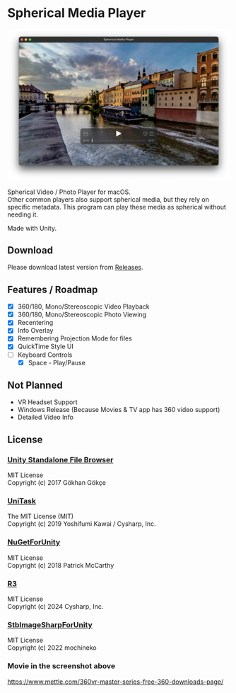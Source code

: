 # Spherical Media Player

![](./Docs/Screenshot.png)

Spherical Video / Photo Player for macOS.  
Other common players also support spherical media, but they rely on specific metadata. This program can play these media as spherical without needing it.

Made with Unity.

## Download

Please download latest version from [Releases](https://github.com/yutokun/Spherical-Media-Player/releases).

## Features / Roadmap

- [x] 360/180, Mono/Stereoscopic Video Playback
- [x] 360/180, Mono/Stereoscopic Photo Viewing
- [x] Recentering
- [x] Info Overlay
- [x] Remembering Projection Mode for files
- [x] QuickTime Style UI
- [ ] Keyboard Controls
    - [x] Space - Play/Pause

## Not Planned

- VR Headset Support
- Windows Release (Because Movies & TV app has 360 video support)
- Detailed Video Info

## License

### [Unity Standalone File Browser](https://github.com/gkngkc/UnityStandaloneFileBrowser)

MIT License  
Copyright (c) 2017 Gökhan Gökçe

### [UniTask](https://github.com/Cysharp/UniTask)

The MIT License (MIT)  
Copyright (c) 2019 Yoshifumi Kawai / Cysharp, Inc.

### [NuGetForUnity](https://github.com/GlitchEnzo/NuGetForUnity)

MIT License  
Copyright (c) 2018 Patrick McCarthy

### [R3](https://github.com/Cysharp/R3)

MIT License  
Copyright (c) 2024 Cysharp, Inc.

### [StbImageSharpForUnity](https://github.com/mochi-neko/StbImageSharpForUnity)

MIT License  
Copyright (c) 2022 mochineko

### Movie in the screenshot above

https://www.mettle.com/360vr-master-series-free-360-downloads-page/